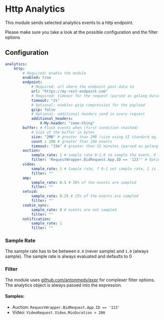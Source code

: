 # Http Analytics

This module sends selected analytics events to a http endpoint.

Please make sure you take a look at the possible configuration and the filter options

## Configuration

```yaml
analytics:
    http:
        # Required: enable the module
        enabled: true
        endpoint: 
            # Required: url where the endpoint post data to
            url: "https://my-rest-endpoint.com"
            # Required: timeout for the request (parsed as golang duration)
            timeout: "2s"
            # Optional: enables gzip compression for the payload
            gzip: false
            # Optional: additional headers send in every request
            additional_headers:
                X-My-header: "some-thing"
        buffer: # Flush events when (first condition reached)
            # Size of the buffer in bytes
            size: "2MB" # greater than 2MB (size using SI standard eg. "44kB", "17MB")
            count : 100 # greater than 100 events
            timeout: "15m" # greater than 15 minutes (parsed as golang duration)
        auction: 
            sample_rate: 1 # sample rate 0-1.0 to sample the event, 0 (default) disables the collector for those events
            filter: "RequestWrapper.BidRequest.App.ID == '123'" # Optional filter
        video:
            sample_rate: 1 # Sample rate, f 0-1 set sample rate, 1 is 100%
            filter: "" 
        amp:
            sample_rate: 0.5 # 50% of the events are sampled
            filter: "" 
        setuid:
            sample_rate: 0.25 # 25% of the events are sampled
            filter: "" 
        cookie_sync:
            sample_rate: 0 # events are not sampled
            filter: "" 
        notification:
            sample_rate: 1
            filter: "" 

```

### Sample Rate

The sample rate has to be between `0.0` (never sample) and `1.0` (always sample). The sample rate is always evaluated and defaults to 0

### Filter

The module uses [github.com/antonmedv/expr](github.com/antonmedv/expr) for complexer filter options. The analytics object is always passed into the expression.

#### Samples:

- Auction: `RequestWrapper.BidRequest.App.ID == '123'`
- Video: `VideoRequest.Video.MinDuration > 200`
